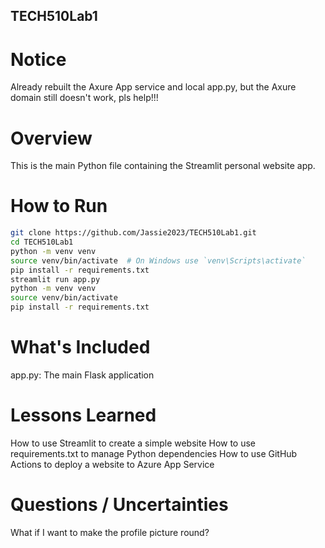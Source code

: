## TECH510Lab1

# Notice
Already rebuilt the Axure App service and local app.py, but the Axure domain still doesn't work, pls help!!!

# Overview
This is the main Python file containing the Streamlit personal website app.

# How to Run
```bash
git clone https://github.com/Jassie2023/TECH510Lab1.git
cd TECH510Lab1
python -m venv venv
source venv/bin/activate  # On Windows use `venv\Scripts\activate`
pip install -r requirements.txt
streamlit run app.py
python -m venv venv
source venv/bin/activate
pip install -r requirements.txt
```

# What's Included
app.py: The main Flask application

# Lessons Learned
How to use Streamlit to create a simple website
How to use requirements.txt to manage Python dependencies
How to use GitHub Actions to deploy a website to Azure App Service

# Questions / Uncertainties
What if I want to make the profile picture round?
